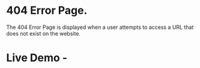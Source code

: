 # 404 Error Page.
The 404 Error Page is displayed when a user attempts to access a URL that does not exist on the website.
# Live Demo -
